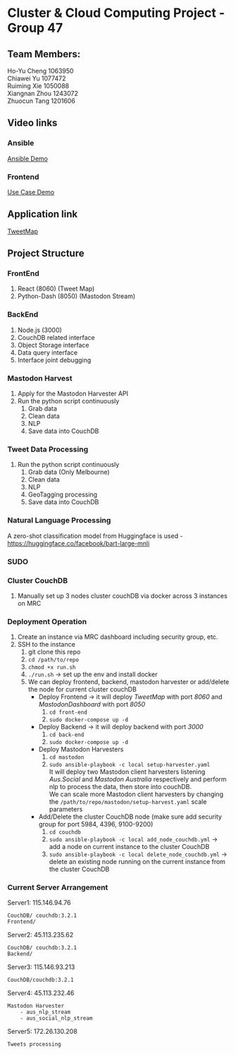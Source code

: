 # Cluster & Cloud Computing Project - Group 47

## Team Members:

Ho-Yu Cheng 1063950  
Chiawei Yu 1077472   
Ruiming Xie 1050088    
Xiangnan Zhou 1243072       
Zhuocun Tang 1201606 
  
## Video links

### Ansible

[Ansible Demo](https://youtu.be/u59cwNCa4nA)

### Frontend

[Use Case Demo](https://youtu.be/I4kUWZsdLdM)

## Application link

[TweetMap](http://115.146.94.76:8060/)

## Project Structure

### FrontEnd

1. React (8060) (Tweet Map)
2. Python-Dash (8050) (Mastodon Stream)

### BackEnd

1. Node.js (3000)
2. CouchDB related interface
3. Object Storage interface
4. Data query interface
5. Interface joint debugging

### Mastodon Harvest

1. Apply for the Mastodon Harvester API
2. Run the python script continuously
   1. Grab data
   2. Clean data
   3. NLP
   4. Save data into CouchDB

### Tweet Data Processing

1. Run the python script continuously
   1. Grab data (Only Melbourne)
   2. Clean data
   3. NLP
   4. GeoTagging processing
   5. Save data into CouchDB

### Natural Language Processing

A zero-shot classification model from Huggingface is used - https://huggingface.co/facebook/bart-large-mnli

### SUDO

### Cluster CouchDB

1. Manually set up 3 nodes cluster couchDB via docker across 3 instances on MRC

### Deployment Operation

1. Create an instance via MRC dashboard including security group, etc.
2. SSH to the instance
   1. git clone this repo
   2. `cd /path/to/repo`
   3. `chmod +x run.sh`
   4. `./run.sh` -> set up the env and install docker
   5. We can deploy frontend, backend, mastodon harvester or add/delete the node for current cluster couchDB
      - Deploy Frontend -> it will deploy _TweetMap_ with port _8060_ and _MastodonDashboard_ with port _8050_
        1. `cd front-end`
        2. `sudo docker-compose up -d`
      - Deploy Backend -> it will deploy backend with port _3000_
        1. `cd back-end`
        2. `sudo docker-compose up -d`
      - Deploy Mastodon Harvesters
        1. `cd mastodon`
        2. `sudo ansible-playbook -c local setup-harvester.yaml`  
           It will deploy two Mastodon client harvesters listening _Aus.Social_ and _Mastodon Australia_ respectively and perform nlp to process the data, then store into couchDB.  
           We can scale more Mastodon client harvesters by changing the `/path/to/repo/mastodon/setup-harvest.yaml` scale parameters
      - Add/Delete the cluster CouchDB node (make sure add security group for port 5984, 4396, 9100-9200)
        1. `cd couchdb`
        2. `sudo ansible-playbook -c local add_node_couchdb.yml` -> add a node on current instance to the cluster CouchDB
        3. `sudo ansible-playbook -c local delete_node_couchdb.yml` -> delete an existing node running on the current instance from the cluster CouchDB

### Current Server Arrangement

Server1: 115.146.94.76

    CouchDB/ couchdb:3.2.1
    Frontend/

Server2: 45.113.235.62

    CouchDB/ couchdb:3.2.1
    Backend/

Server3: 115.146.93.213

    CouchDB/couchdb:3.2.1

Server4: 45.113.232.46

    Mastodon Harvester
        - aus_nlp_stream
        - aus_social_nlp_stream

Server5: 172.26.130.208

    Tweets processing
